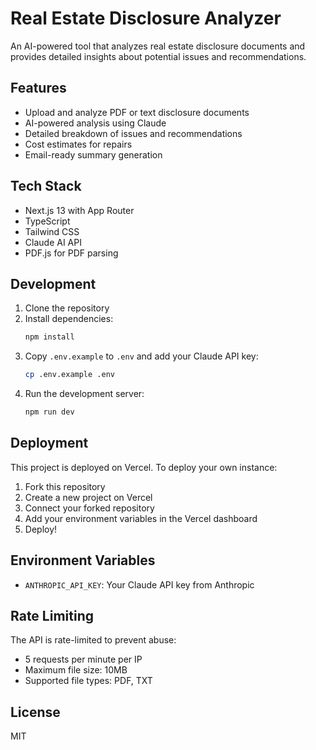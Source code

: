 # Real Estate Disclosure Analyzer

An AI-powered tool that analyzes real estate disclosure documents and provides detailed insights about potential issues and recommendations.

## Features

- Upload and analyze PDF or text disclosure documents
- AI-powered analysis using Claude
- Detailed breakdown of issues and recommendations
- Cost estimates for repairs
- Email-ready summary generation

## Tech Stack

- Next.js 13 with App Router
- TypeScript
- Tailwind CSS
- Claude AI API
- PDF.js for PDF parsing

## Development

1. Clone the repository
2. Install dependencies:
   ```bash
   npm install
   ```
3. Copy `.env.example` to `.env` and add your Claude API key:
   ```bash
   cp .env.example .env
   ```
4. Run the development server:
   ```bash
   npm run dev
   ```

## Deployment

This project is deployed on Vercel. To deploy your own instance:

1. Fork this repository
2. Create a new project on Vercel
3. Connect your forked repository
4. Add your environment variables in the Vercel dashboard
5. Deploy!

## Environment Variables

- `ANTHROPIC_API_KEY`: Your Claude API key from Anthropic

## Rate Limiting

The API is rate-limited to prevent abuse:
- 5 requests per minute per IP
- Maximum file size: 10MB
- Supported file types: PDF, TXT

## License

MIT